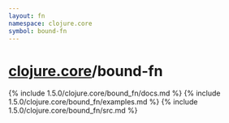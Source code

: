 ```yaml
---
layout: fn
namespace: clojure.core
symbol: bound-fn
---
```


# [clojure.core](../)/bound-fn

{% include 1.5.0/clojure.core/bound_fn/docs.md %}
{% include 1.5.0/clojure.core/bound_fn/examples.md %}
{% include 1.5.0/clojure.core/bound_fn/src.md %}

